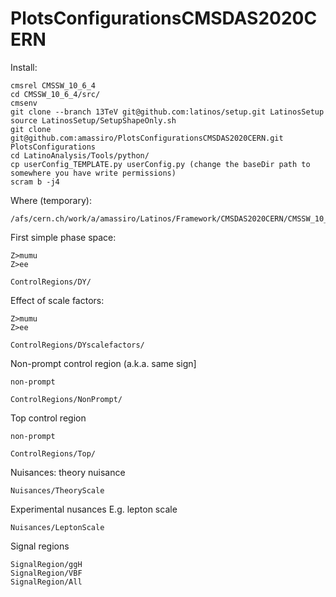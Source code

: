 # PlotsConfigurationsCMSDAS2020CERN

Install:

    cmsrel CMSSW_10_6_4
    cd CMSSW_10_6_4/src/
    cmsenv
    git clone --branch 13TeV git@github.com:latinos/setup.git LatinosSetup
    source LatinosSetup/SetupShapeOnly.sh
    git clone git@github.com:amassiro/PlotsConfigurationsCMSDAS2020CERN.git PlotsConfigurations
    cd LatinoAnalysis/Tools/python/
    cp userConfig_TEMPLATE.py userConfig.py (change the baseDir path to somewhere you have write permissions)     
    scram b -j4

    
 

Where (temporary):

    /afs/cern.ch/work/a/amassiro/Latinos/Framework/CMSDAS2020CERN/CMSSW_10_6_4/src
    
First simple phase space:

    Z>mumu
    Z>ee
    
    ControlRegions/DY/
    

Effect of scale factors:

    Z>mumu
    Z>ee
    
    ControlRegions/DYscalefactors/


Non-prompt control region (a.k.a. same sign]

    non-prompt
    
    ControlRegions/NonPrompt/


Top control region 

    non-prompt
    
    ControlRegions/Top/


Nuisances:
theory nuisance 

    Nuisances/TheoryScale

Experimental nusances
E.g. lepton scale

    Nuisances/LeptonScale

    
Signal regions 

    SignalRegion/ggH
    SignalRegion/VBF
    SignalRegion/All
    
 
